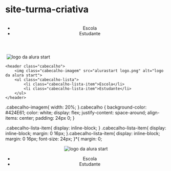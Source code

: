 # site-turma-criativa
<header>
    <img src="" alt="">
    <ul>
        <li>Escola</li>
        <li>Estudante</li>
    </ul>
</header><img src="alurastart logo.png" alt="">
<img src="alurastart logo.png" alt="logo da alura start">

    <header class="cabecalho">
        <img class="cabecalho-imagem" src="alurastart logo.png" alt="logo da alura start">
        <ul class="cabecalho-lista">
            <li class="cabecalho-lista-item">Escola</li>
            <li class="cabecalho-lista-item">Estudante</li>
        </ul>
    </header>
.cabecalho-imagem{
    width: 20%;
}.cabecalho {
    background-color: #424E61;
    color: white;
    display: flex;
    justify-content: space-around;
    align-items: center;
    padding: 24px 0;
}

.cabecalho-lista-item{
    display: inline-block;
}
.cabecalho-lista-item{
    display: inline-block;
    margin: 0 16px;
}.cabecalho-lista-item{
    display: inline-block;
    margin: 0 16px;
    font-size: 24px;
}*{
    margin: 0;<html lang="en">
<head>
    <meta charset="UTF-8">
    <meta http-equiv="X-UA-Compatible" content="IE=edge">
    <meta name="viewport" content="width=device-width, initial-scale=1.0">
    <title>Document</title>
    <link rel="stylesheet" href="style.css">
</head>
<body>
    <header class="cabecalho">
        <img class="cabecalho-imagem" src="alurastart logo.png" alt="logo da alura start">
        <ul class="cabecalho-lista">
            <li class="cabecalho-lista-item">Escola</li>
            <li class="cabecalho-lista-item">Estudante</li>
        </ul>
    </header>
</body>
</html>


